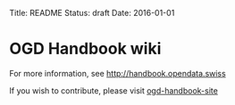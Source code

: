 Title: README
Status: draft
Date: 2016-01-01

# OGD Handbook wiki

For more information, see http://handbook.opendata.swiss

If you wish to contribute, please visit [ogd-handbook-site](https://github.com/opendata-swiss/ogd-handbook-site)
